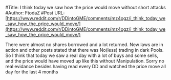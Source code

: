 #Title: I think today we saw how the price would move without short attacks
#Author: FtodaZ
#Post URL: [https://www.reddit.com/r/DDintoGME/comments/mz4ogz/i_think_today_we_saw_how_the_price_would_move/](https://www.reddit.com/r/DDintoGME/comments/mz4ogz/i_think_today_we_saw_how_the_price_would_move/)


There were almost no shares borrowed and a lot returned. New laws are in action and other posts stated that there was No(less) trading in dark Pools. So I think that today we saw a real day with a lot of buys and some sells, and the price would have moved up like this without Manipulation.
Sorry no real evidance besides having read every DD and watched the price move all day for the last 4 months
